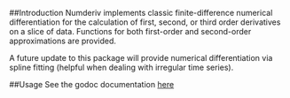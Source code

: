 ##Introduction
Numderiv implements classic finite-difference numerical differentiation for the calculation of first, second, or third order derivatives on a slice of data. Functions for both first-order and second-order approximations are provided.

A future update to this package will provide numerical differentiation via spline fitting (helpful when dealing with irregular time series).


##Usage
See the godoc documentation [here](http://godoc.org/github.com/iamthebot/go-numderiv)

